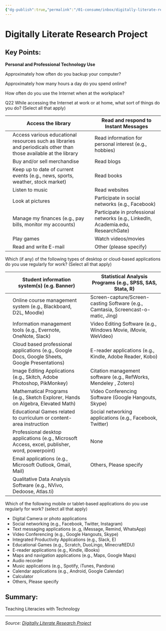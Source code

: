 ```yaml
---
{"dg-publish":true,"permalink":"/01-consume/inbox/digitally-literate-research-project-6/","title":"Digitally Literate Research Project"}
---
```



# Digitally Literate Research Project

## Key Points:
**Personal and Professional Technology Use**

Approximately how often do you backup your computer?

Approximately how many hours a day do you spend online?

How often do you use the Internet when at the workplace?

Q22 While accessing the Internet at work or at home, what sort of things do you do? (Select all that apply)

|  | Access the library |  | Read and respond to Instant Messages |
| --- | --- | --- | --- |
|  | Access various educational resources such as libraries and periodicals other than those available at the library |  | Read information for personal interest (e.g., hobbies) |
|  | Buy and/or sell merchandise |  | Read blogs |
|  | Keep up to date of current events (e.g., news, sports, weather, stock market) |  | Read books |
|  | Listen to music |  | Read websites |
|  | Look at pictures |  | Participate in social networks (e.g., Facebook) |
|  | Manage my finances (e.g., pay bills, monitor my accounts) |  | Participate in professional networks (e.g., LinkedIn, Academia.edu, ResearchGate) |
|  | Play games |  | Watch videos/movies |
|  | Read and write E-mail |  | Other (please specify) |

Which (if any) of the following types of desktop or cloud-based applications do you use regularly for work? (Select all that apply)

|     | Student information system(s) (e.g. Banner)                                                    |     | Statistical Analysis Programs (e.g., SPSS, SAS, Stata, R)                         |
| --- | ---------------------------------------------------------------------------------------------- | --- | --------------------------------------------------------------------------------- |
|     | Online course management system (e.g., Blackboard, D2L, Moodle)                                |     | Screen-capture/Screen-casting Software (e.g., Camtasia, Screencast-o-matic, Jing) |
|     | Information management tools (e.g., Evernote, OneNote, Slack)                                  |     | Video Editing Software (e.g., Windows Movie, iMovie, WeVideo)                     |
|     | Cloud based professional applications (e.g., Google Docs, Google Sheets, Google Presentations) |     | E-reader applications (e.g., Kindle, Adobe Reader, Kobo)                          |
|     | Image Editing Applications (e.g., Skitch, Adobe Photoshop, PikMonkey)                          |     | Citation management software (e.g., RefWorks, Mendeley , Zotero)                  |
|     | Mathematical Programs (e.g., Sketch Explorer, Hands on Algebra, Elevated Math)                 |     | Video Conferencing Software (Google Hangouts, Skype)                              |
|     | Educational Games related to curriculum or content-area instruction                            |     | Social networking applications (e.g., Facebook, Twitter)                          |
|     | Professional desktop applications (e.g., Microsoft Access, excel, publisher, word, powerpoint) |     | None                                                                              |
|     | Email applications (e.g., Microsoft Outlook, Gmail, Mail)                                      |     | Others, Please specify                                                            |
|     | Qualitative Data Analysis Software (e.g., NVivo, Dedoose, Atlas.ti)                            |     |                                                                                   |

Which of the following mobile or tablet-based applications do you use regularly for work? (select all that apply)

- Digital Camera or photo applications
- Social networking (e.g., Facebook, Twitter, Instagram)
- Text messaging applications (e..g, iMessage, Remind, WhatsApp)
- Video Conferencing (e.g., Google Hangouts, Skype)
- Integrated Productivity Applications (e.g., Slack, E)
- Educational Games (e.g., Scratch, DuoLingo, MinecraftEDU)
- E-reader applications (e.g., Kindle, iBooks)
- Maps and navigation applications (e.g., Maps, Google Maps)
- Audio recorder
- Music applications (e.g., Spotify, iTunes, Pandora)
- Calendar applications (e.g., Android, Google Calendar)
- Calculator
- Others, Please specify

## Summary:
Teaching Literacies with Technology

---

*Source: [Digitally Literate Research Project](https://cofc.qualtrics.com/jfe/form/SV_d08stZ0o2NwWLWd?Q_JFE=qdg)*

